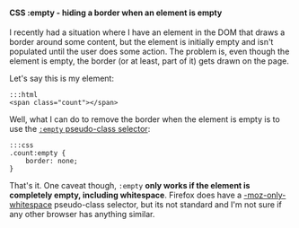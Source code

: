 
#### CSS :empty - hiding a border when an element is empty

I recently had a situation where I have an element in the DOM that draws a
border around some content, but the element is initially empty and isn't
populated until the user does some action. The problem is, even though the
element is empty, the border (or at least, part of it) gets drawn on the page.

Let's say this is my element:

    :::html
    <span class="count"></span>

Well, what I can do to remove the border when the element is empty is to use the
[`:empty` pseudo-class selector](https://developer.mozilla.org/en-US/docs/Web/CSS/:empty):

    :::css
    .count:empty {
        border: none;
    }

That's it. One caveat though, `:empty` **only works if the element is completely
empty, including whitespace**.  Firefox does have a
[-moz-only-whitespace](https://developer.mozilla.org/en-US/docs/Web/CSS/:-moz-only-whitespace)
pseudo-class selector, but its not standard and I'm not sure if any other
browser has anything similar.
